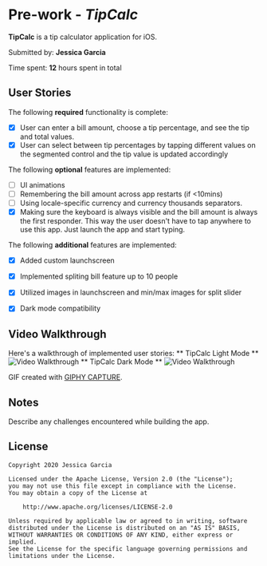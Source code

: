 # Pre-work - *TipCalc*

**TipCalc** is a tip calculator application for iOS.

Submitted by: **Jessica Garcia**

Time spent: **12** hours spent in total

## User Stories

The following **required** functionality is complete:

* [x] User can enter a bill amount, choose a tip percentage, and see the tip and total values.
* [x] User can select between tip percentages by tapping different values on the segmented control and the tip value is updated accordingly

The following **optional** features are implemented:

* [ ] UI animations
* [ ] Remembering the bill amount across app restarts (if <10mins)
* [ ] Using locale-specific currency and currency thousands separators.
* [x] Making sure the keyboard is always visible and the bill amount is always the first responder. This way the user doesn't have to tap anywhere to use this app. Just launch the app and start typing.

The following **additional** features are implemented:

- [x] Added custom launchscreen
- [x] Implemented spliting bill feature up to 10 people
- [x] Utilized images in launchscreen and min/max images for split slider
- [x] Dark mode compatibility


## Video Walkthrough

Here's a walkthrough of implemented user stories:
** TipCalc Light Mode **
<img src='https://media.giphy.com/media/f4DFVTxSSSfcSFFMck/giphy.gif' title='Video Walkthrough (Light Mode)' width='' alt='Video Walkthrough' />
** TipCalc Dark Mode **
<img src='https://media.giphy.com/media/iKBOYl4EFpIi7CXhIc/giphy.gif' title='Video Walkthrough (Dark Mode)' width='' alt='Video Walkthrough' />


GIF created with [GIPHY CAPTURE](https://giphy.com/apps/giphycapture).

## Notes

Describe any challenges encountered while building the app.

## License

    Copyright 2020 Jessica Garcia

    Licensed under the Apache License, Version 2.0 (the "License");
    you may not use this file except in compliance with the License.
    You may obtain a copy of the License at

        http://www.apache.org/licenses/LICENSE-2.0

    Unless required by applicable law or agreed to in writing, software
    distributed under the License is distributed on an "AS IS" BASIS,
    WITHOUT WARRANTIES OR CONDITIONS OF ANY KIND, either express or implied.
    See the License for the specific language governing permissions and
    limitations under the License.
